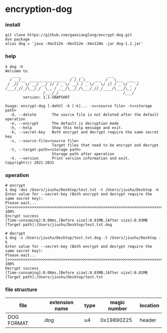 # encryption-dog
### install
```Shell
git clone https://github.com/gaoxianglong/encrypt-dog.git
mvn package
alias dog = 'java -Xms512m -Xmx512m -Xmn128m -jar dog-1.1.jar'
```
### help
```Shell
$ dog -h
Welcome to 
   ____                       __  _           ___           
  / __/__  __________ _____  / /_(_)__  ___  / _ \___  ___ _
 / _// _ \/ __/ __/ // / _ \/ __/ / _ \/ _ \/ // / _ \/ _ `/
/___/_//_/\__/_/  \_, / .__/\__/_/\___/_//_/____/\___/\_, / 
                 /___/_/                             /___/  
        version: 1.1-SNAPSHOT

Usage: encrypt-dog [-dehV] -k [-k]... -s=<source file> -t=<storage path>
  -d, --delete       The source file is not deleted after the default operation
  -e, --encrypt      The default is decryption mode
  -h, --help         Show this help message and exit.
  -k, --secret-key   Both encrypt and decrypt require the same secret key
  -s, --source-file=<source file>
                     Target files that need to be encrypt and decrypt
  -t, --target-path=<storage path>
                     Storage path after operation
  -V, --version      Print version information and exit.
Copyright(c) 2021-2031
```
### operation
```Shell
# encrypt
$ dog -des /Users/jiushu/Desktop/test.txt -t /Users/jiushu/Desktop -k
Enter value for --secret-key (Both encrypt and decrypt require the same secret key):
Please wait...
[>>>>>>>>>>>>>>>>>>>>>>>>>>>>>>>>>>>>>>>>>>>>>>>>>>>>>>>>>>>>>>>>>>>>>>>>>>>>>>>>>>] 100%
Encrypt	success
[Time-consuming]:0.08ms,[Before size]:0.01MB,[After size]:0.03MB
[Target path]:/Users/jiushu/Desktop/test.txt.dog

# decrypt
$ dog -s /Users/jiushu/Desktop/test.txt.dog -t /Users/jiushu/Desktop -k
Enter value for --secret-key (Both encrypt and decrypt require the same secret key):
Please wait...
[>>>>>>>>>>>>>>>>>>>>>>>>>>>>>>>>>>>>>>>>>>>>>>>>>>>>>>>>>>>>>>>>>>>>>>>>>>>>>>>>>>] 100%
Decrypt	success
[Time-consuming]:0.08ms,[Before size]:0.03MB,[After size]:0.01MB
[Target path]:/Users/jiushu/Desktop/test.txt
```
### file structure
|  file        | extension name |  type          |   magic number |   location   |
|  ----        | ----           |  ----          |   ----         |    ----      |
| DOG FORMAT   |     .dog       |        u4      |   0x19890225   |    header    |
